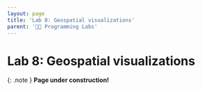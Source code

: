 ```yaml
---
layout: page
title: 'Lab 8: Geospatial visualizations'
parent: '👩‍🔬 Programming Labs'
---
```


# Lab 8: Geospatial visualizations

{: .note }
**Page under construction!**
